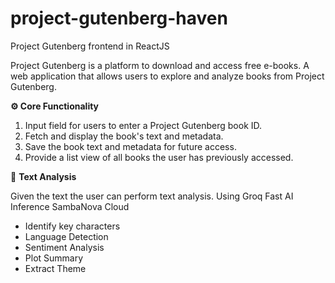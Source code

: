 # project-gutenberg-haven
 Project Gutenberg frontend in ReactJS

 Project Gutenberg is a platform to download and access free e-books. A web application that allows users to explore and analyze books from Project Gutenberg. 

 **⚙️ Core Functionality** 

1. Input field for users to enter a Project Gutenberg book ID.
2. Fetch and display the book's text and metadata.
3. Save the book text and metadata for future access.
4. Provide a list view of all books the user has previously accessed.

🧠 **Text Analysis**

Given the text the user can perform text analysis. Using Groq Fast AI Inference SambaNova Cloud

- Identify key characters
- Language Detection
- Sentiment Analysis
- Plot Summary
- Extract Theme
